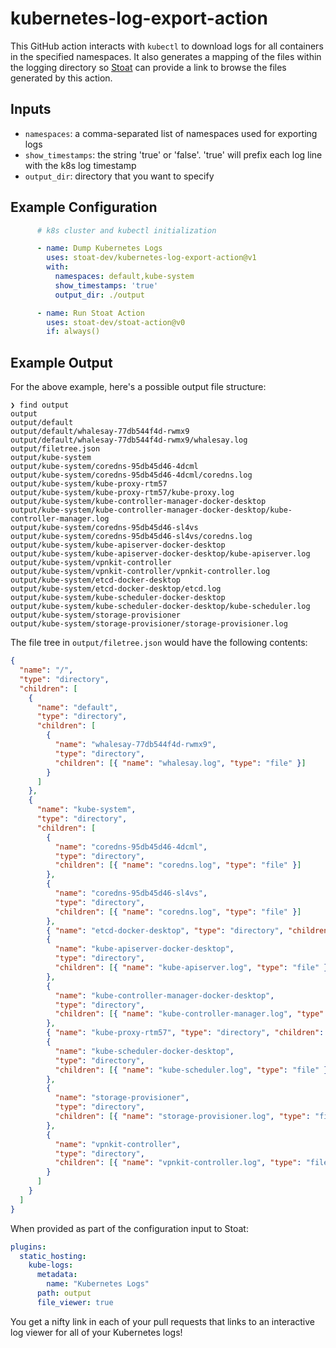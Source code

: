 # kubernetes-log-export-action

This GitHub action interacts with `kubectl` to download logs for all containers in the specified namespaces.
It also generates a mapping of the files within the logging directory so [Stoat](https://stoat.dev/) can provide
a link to browse the files generated by this action.

## Inputs
- `namespaces`: a comma-separated list of namespaces used for exporting logs
- `show_timestamps`: the string 'true' or 'false'. 'true' will prefix each log line with the k8s log timestamp
- `output_dir`: directory that you want to specify

## Example Configuration

```yaml
      # k8s cluster and kubectl initialization 

      - name: Dump Kubernetes Logs
        uses: stoat-dev/kubernetes-log-export-action@v1
        with:
          namespaces: default,kube-system
          show_timestamps: 'true'
          output_dir: ./output

      - name: Run Stoat Action
        uses: stoat-dev/stoat-action@v0
        if: always()
```

## Example Output

For the above example, here's a possible output file structure:
```
❯ find output
output
output/default
output/default/whalesay-77db544f4d-rwmx9
output/default/whalesay-77db544f4d-rwmx9/whalesay.log
output/filetree.json
output/kube-system
output/kube-system/coredns-95db45d46-4dcml
output/kube-system/coredns-95db45d46-4dcml/coredns.log
output/kube-system/kube-proxy-rtm57
output/kube-system/kube-proxy-rtm57/kube-proxy.log
output/kube-system/kube-controller-manager-docker-desktop
output/kube-system/kube-controller-manager-docker-desktop/kube-controller-manager.log
output/kube-system/coredns-95db45d46-sl4vs
output/kube-system/coredns-95db45d46-sl4vs/coredns.log
output/kube-system/kube-apiserver-docker-desktop
output/kube-system/kube-apiserver-docker-desktop/kube-apiserver.log
output/kube-system/vpnkit-controller
output/kube-system/vpnkit-controller/vpnkit-controller.log
output/kube-system/etcd-docker-desktop
output/kube-system/etcd-docker-desktop/etcd.log
output/kube-system/kube-scheduler-docker-desktop
output/kube-system/kube-scheduler-docker-desktop/kube-scheduler.log
output/kube-system/storage-provisioner
output/kube-system/storage-provisioner/storage-provisioner.log
```

The file tree in `output/filetree.json` would have the following contents:
```json
{
  "name": "/",
  "type": "directory",
  "children": [
    {
      "name": "default",
      "type": "directory",
      "children": [
        {
          "name": "whalesay-77db544f4d-rwmx9",
          "type": "directory",
          "children": [{ "name": "whalesay.log", "type": "file" }]
        }
      ]
    },
    {
      "name": "kube-system",
      "type": "directory",
      "children": [
        {
          "name": "coredns-95db45d46-4dcml",
          "type": "directory",
          "children": [{ "name": "coredns.log", "type": "file" }]
        },
        {
          "name": "coredns-95db45d46-sl4vs",
          "type": "directory",
          "children": [{ "name": "coredns.log", "type": "file" }]
        },
        { "name": "etcd-docker-desktop", "type": "directory", "children": [{ "name": "etcd.log", "type": "file" }] },
        {
          "name": "kube-apiserver-docker-desktop",
          "type": "directory",
          "children": [{ "name": "kube-apiserver.log", "type": "file" }]
        },
        {
          "name": "kube-controller-manager-docker-desktop",
          "type": "directory",
          "children": [{ "name": "kube-controller-manager.log", "type": "file" }]
        },
        { "name": "kube-proxy-rtm57", "type": "directory", "children": [{ "name": "kube-proxy.log", "type": "file" }] },
        {
          "name": "kube-scheduler-docker-desktop",
          "type": "directory",
          "children": [{ "name": "kube-scheduler.log", "type": "file" }]
        },
        {
          "name": "storage-provisioner",
          "type": "directory",
          "children": [{ "name": "storage-provisioner.log", "type": "file" }]
        },
        {
          "name": "vpnkit-controller",
          "type": "directory",
          "children": [{ "name": "vpnkit-controller.log", "type": "file" }]
        }
      ]
    }
  ]
}
```

When provided as part of the configuration input to Stoat:
```yaml
plugins:
  static_hosting:
    kube-logs:
      metadata:
        name: "Kubernetes Logs"
      path: output
      file_viewer: true
```

You get a nifty link in each of your pull requests that links to an interactive log viewer for all of your Kubernetes logs!
